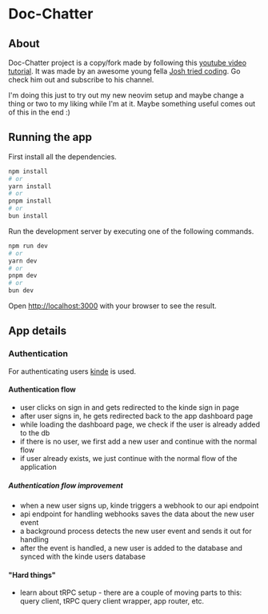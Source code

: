# Doc-Chatter

## About

Doc-Chatter project is a copy/fork made by following this [youtube video tutorial](https://youtu.be/ucX2zXAZ1I0). It was made by an awesome young fella [Josh tried coding](https://www.youtube.com/@joshtriedcoding). Go check him out and subscribe to his channel.

I'm doing this just to try out my new neovim setup and maybe change a thing or two to my liking while I'm at it. Maybe something useful comes out of this in the end :)

## Running the app

First install all the dependencies.

```bash
npm install
# or
yarn install
# or
pnpm install
# or
bun install
```

Run the development server by executing one of the following commands.

```bash
npm run dev
# or
yarn dev
# or
pnpm dev
# or
bun dev
```

Open [http://localhost:3000](http://localhost:3000) with your browser to see the result.

## App details

### Authentication

For authenticating users [kinde](https://kinde.com) is used.

#### Authentication flow

- user clicks on sign in and gets redirected to the kinde sign in page
- after user signs in, he gets redirected back to the app dashboard page
- while loading the dashboard page, we check if the user is already added to the db
- if there is no user, we first add a new user and continue with the normal flow
- if user already exists, we just continue with the normal flow of the application

##### Authentication flow improvement

- when a new user signs up, kinde triggers a webhook to our api endpoint
- api endpoint for handling webhooks saves the data about the new user event
- a background process detects the new user event and sends it out for handling
- after the event is handled, a new user is added to the database and synced with the kinde users database

#### "Hard things"

- learn about tRPC setup - there are a couple of moving parts to this: query client, tRPC query client wrapper, app router, etc.
